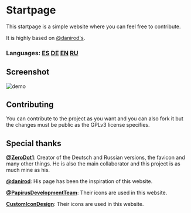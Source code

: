 # Startpage

This startpage is a simple website where you can feel free to contribute.

It is highly based on [@danirod's](https://github.com/danirod/startpage).

### Languages: [ES](https://zerodot1.gitlab.io/Startpage/es.html) [DE](https://zerodot1.gitlab.io/Startpage/de.html) [EN](https://zerodot1.gitlab.io/Startpage/en.html) [RU](https://zerodot1.gitlab.io/Startpage/ru.html)

## Screenshot

![demo](https://gitlab.com/ZeroDot1/Startpage/raw/master/docs/screenshot.png)

## Contributing

You can contribute to the project as you want and you can also fork it but the changes must be public as the GPLv3 license specifies.

## Special thanks

**[@ZeroDot1](https://gitlab.com/ZeroDot1)**: Creator of the Deutsch and Russian versions, the favicon and many other things. He is also the main collaborator and this project is as much mine as his.

**[@danirod](https://github.com/danirod)**: His page has been the inspiration of this website.

**[@PapirusDevelopmentTeam](https://github.com/PapirusDevelopmentTeam/)**: Their icons are used in this website.

**[CustomIconDesign](http://www.customicondesign.com/)**: Their icons are used in this website.

